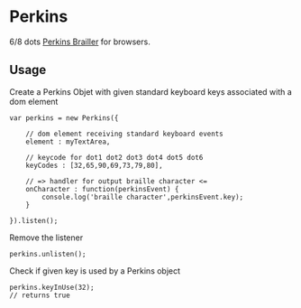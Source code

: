 # Perkins

6/8 dots [Perkins Brailler](https://en.wikipedia.org/wiki/Perkins_Brailler) for browsers.

## Usage

Create a Perkins Objet with given standard keyboard keys associated with a dom element 

	var perkins = new Perkins({
		
		// dom element receiving standard keyboard events 
		element : myTextArea,
		
		// keycode for dot1 dot2 dot3 dot4 dot5 dot6 
		keyCodes : [32,65,90,69,73,79,80],

	    // => handler for output braille character <=
		onCharacter : function(perkinsEvent) {
			console.log('braille character',perkinsEvent.key);
		}
			
	}).listen();

Remove the listener

	perkins.unlisten();

Check if given key is used by a Perkins object

	perkins.keyInUse(32);
	// returns true

